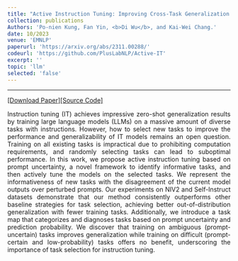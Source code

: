 ```yaml
---
title: "Active Instruction Tuning: Improving Cross-Task Generalization by Training on Prompt Sensitive Tasks"
collection: publications
Authors: 'Po-nien Kung, Fan Yin, <b>Di Wu</b>, and Kai-Wei Chang.'
date: 10/2023
venue: 'EMNLP'
paperurl: 'https://arxiv.org/abs/2311.00288/'
codeurl: 'https://github.com/PlusLabNLP/Active-IT'
excerpt: ''
topic: 'llm'
selected: 'false'
---
```

---
<a href='https://arxiv.org/pdf/2310.06374.pdf' target="_blank">[Download Paper]</a><a href='https://github.com/PlusLabNLP/Active-IT' target="_blank">[Source Code]</a>

<p align="justify">
Instruction tuning (IT) achieves impressive zero-shot generalization results by training large language models (LLMs) on a massive amount of diverse tasks with instructions. However, how to select new tasks to improve the performance and generalizability of IT models remains an open question. Training on all existing tasks is impractical due to prohibiting computation requirements, and randomly selecting tasks can lead to suboptimal performance. In this work, we propose active instruction tuning based on prompt uncertainty, a novel framework to identify informative tasks, and then actively tune the models on the selected tasks. We represent the informativeness of new tasks with the disagreement of the current model outputs over perturbed prompts. Our experiments on NIV2 and Self-Instruct datasets demonstrate that our method consistently outperforms other baseline strategies for task selection, achieving better out-of-distribution generalization with fewer training tasks. Additionally, we introduce a task map that categorizes and diagnoses tasks based on prompt uncertainty and prediction probability. We discover that training on ambiguous (prompt-uncertain) tasks improves generalization while training on difficult (prompt-certain and low-probability) tasks offers no benefit, underscoring the importance of task selection for instruction tuning.
</p>
